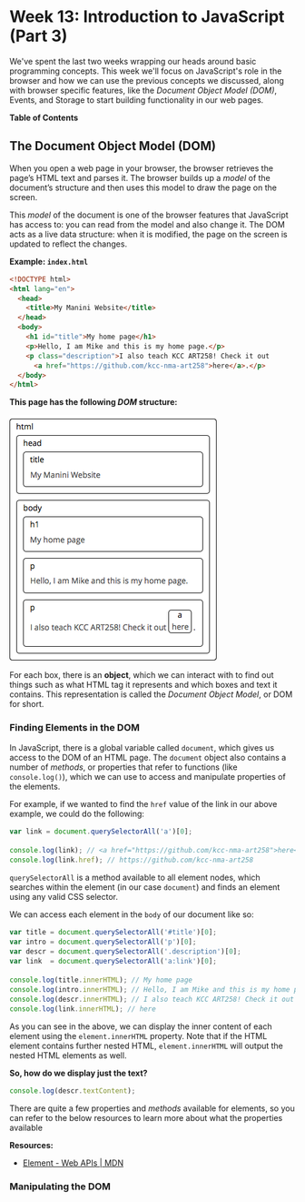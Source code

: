 # Week 13: Introduction to JavaScript (Part 3)

We've spent the last two weeks wrapping our heads around basic programming concepts. This week we'll focus on JavaScript's role in the browser and how we can use the previous concepts we discussed, along with browser specific features, like the _Document Object Model (DOM)_, Events, and Storage to start building functionality in our web pages. 

**Table of Contents**

<!-- START doctoc generated TOC please keep comment here to allow auto update -->
<!-- DON'T EDIT THIS SECTION, INSTEAD RE-RUN doctoc TO UPDATE -->

<!-- END doctoc generated TOC please keep comment here to allow auto update -->

## The Document Object Model (DOM)

When you open a web page in your browser, the browser retrieves the page’s HTML text and parses it. The browser builds up a _model_ of the document’s structure and then uses this model to draw the page on the screen.

This _model_ of the document is one of the browser features that JavaScript has access to: you can read from the model and also change it. The DOM acts as a live data structure: when it is modified, the page on the screen is updated to reflect the changes.

**Example: `index.html`**

```html
<!DOCTYPE html>
<html lang="en">
  <head>
    <title>My Manini Website</title>
  </head>
  <body>
    <h1 id="title">My home page</h1>
    <p>Hello, I am Mike and this is my home page.</p>
    <p class="description">I also teach KCC ART258! Check it out
      <a href="https://github.com/kcc-nma-art258">here</a>.</p>
  </body>
</html>
```

**This page has the following _DOM_ structure:**

![DOM image](images/dom-images.png)

For each box, there is an **object**, which we can interact with to find out things such as what HTML tag it represents and which boxes and text it contains. This representation is called the _Document Object Model_, or DOM for short.

### Finding Elements in the DOM

In JavaScript, there is a global variable called `document`, which gives us access to the DOM of an HTML page. The `document` object also contains a number of _methods_, or properties that refer to functions (like `console.log()`), which we can use to access and manipulate properties of the elements.

For example, if we wanted to find the `href` value of the link in our above example, we could do the following:

```js
var link = document.querySelectorAll('a')[0];

console.log(link); // <a href="https://github.com/kcc-nma-art258">here</a>
console.log(link.href); // https://github.com/kcc-nma-art258
```

`querySelectorAll` is a method available to all element nodes, which searches within the element (in our case `document`) and finds an element using any valid CSS selector. 

We can access each element in the `body` of our document like so:

```js
var title = document.querySelectorAll('#title')[0];
var intro = document.querySelectorAll('p')[0];
var descr = document.querySelectorAll('.description')[0];
var link  = document.querySelectorAll('a:link')[0];

console.log(title.innerHTML); // My home page
console.log(intro.innerHTML); // Hello, I am Mike and this is my home page.
console.log(descr.innerHTML); // I also teach KCC ART258! Check it out <a href="https://github.com/kcc-nma-art258">here</a>.
console.log(link.innerHTML); // here
```

As you can see in the above, we can display the inner content of each element using the `element.innerHTML` property. Note that if the HTML element contains further nested HTML, `element.innerHTML` will output the nested HTML elements as well.

**So, how do we display just the text?**

```js
console.log(descr.textContent);
```

There are quite a few properties and _methods_ available for elements, so you can refer to the below resources to learn more about what the properties available

**Resources:**
- [Element - Web APIs | MDN](https://developer.mozilla.org/en-US/docs/Web/API/Element)

### Manipulating the DOM
